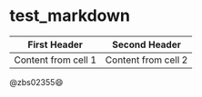# test_markdown
First Header | Second Header
------------ | -------------
Content from cell 1 | Content from cell 2
@zbs02355:smile:
